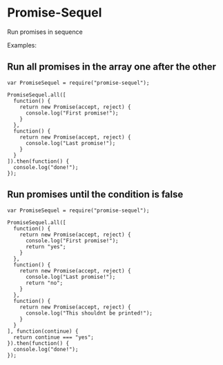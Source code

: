 # Promise-Sequel
Run promises in sequence

Examples:

## Run all promises in the array one after the other

```
var PromiseSequel = require("promise-sequel");

PromiseSequel.all([
  function() {
    return new Promise(accept, reject) {
      console.log("First promise!");
    }
  },
  function() {
    return new Promise(accept, reject) {
      console.log("Last promise!");
    }
  }
]).then(function() {
  console.log("done!");
});
```
## Run promises until the condition is false

```
var PromiseSequel = require("promise-sequel");

PromiseSequel.all([
  function() {
    return new Promise(accept, reject) {
      console.log("First promise!");
      return "yes";
    }
  },
  function() {
    return new Promise(accept, reject) {
      console.log("Last promise!");
      return "no";
    }
  },
  function() {
    return new Promise(accept, reject) {
      console.log("This shouldnt be printed!");
    }
  }
], function(continue) {
  return continue === "yes";
}).then(function() {
  console.log("done!");
});
```